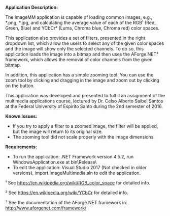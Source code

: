 **Application Description:**

The ImageMM application is capable of loading common images, e.g., *.png, *.jpg, and calculating the average value of each of the RGB¹ (Red, Green, Blue) and YCbCr² (Luma, Chroma blue, Chroma red) color spaces.

This application also provides a set of filters, presented in the right dropdown list, which allow the users to select any of the given color spaces and the image will show only the selected channels. To do so, this application loads the image into a bitmap and then uses the AForge.NET³ framework, which allows the removal of color channels from the given bitmap.

In addition, this application has a simple zooming tool. You can use the zoom tool by clicking and dragging in the image and zoom out by clicking on the button.

This application was developed and presented to fulfill an assignment of the multimedia applications course, lectured by Dr. Celso Alberto Saibel Santos at the Federal University of Espírito Santo during the 2nd semester of 2016.

**Known Issues:**

* If you try to apply a filter to a zoomed image, the filter will be applied, but the image will return to its original size.
* The zooming tool did not scale properly with the image dimensions.

**Requirements:**

* To run the application: .NET Framework version 4.5.2, run WindowsApplication.exe at bin\Release\
* To edit the application: Visual Studio 2017 (Not checked in older versions), import ImageMultimedia.sln to edit the application.

¹ See https://en.wikipedia.org/wiki/RGB_color_space for detailed info.

² See https://en.wikipedia.org/wiki/YCbCr for detailed info.

³ See the documentation of the AForge.NET framework in: http://www.aforgenet.com/framework/
